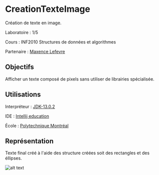 # CreationTexteImage

Création de texte en image.

Laboratoire : 1/5

Cours : INF2010 Structures de données et algorithmes

Partenaire : [Maxence Lefevre](https://github.com/Solonioka)


## Objectifs

Afficher un texte composé de pixels sans utiliser de librairies spécialisée.

## Utilisations

Interpréteur : [JDK-13.0.2](https://www.oracle.com/java/technologies/javase-jdk13-downloads.html)

IDE : [Intellij education](https://www.jetbrains.com/fr-fr/idea/download/#section=windows)

École : [Polytechnique Montréal](https://www.polymtl.ca)

## Représentation

Texte final créé à l'aide des structure créées soit des rectangles et des éllipses.

![alt text](https://github.com/TritzA/CreationTexteImage/blob/master/images/image.jpg)
